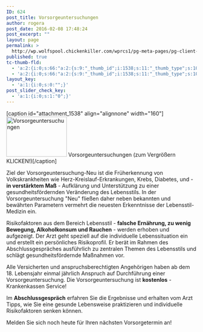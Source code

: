 ```yaml
---
ID: 624
post_title: Vorsorgeuntersuchungen
author: rogera
post_date: 2016-02-08 17:48:24
post_excerpt: ""
layout: page
permalink: >
  http://wp.wolfspool.chickenkiller.com/wprcs1/pg-meta-pages/pg-client-pages-rmz/kassenleistungen/spezielle-untersuchungen/vorsorgeuntersuchungen/
published: true
tc-thumb-fld:
  - 'a:2:{i:0;s:66:"a:2:{s:9:"_thumb_id";i:1538;s:11:"_thumb_type";s:10:"attachment";}";i:1;s:66:"a:2:{s:9:"_thumb_id";i:1538;s:11:"_thumb_type";s:10:"attachment";}";}'
  - 'a:2:{i:0;s:66:"a:2:{s:9:"_thumb_id";i:1538;s:11:"_thumb_type";s:10:"attachment";}";i:1;s:66:"a:2:{s:9:"_thumb_id";i:1538;s:11:"_thumb_type";s:10:"attachment";}";}'
layout_key:
  - 'a:1:{i:0;s:0:"";}'
post_slider_check_key:
  - 'a:1:{i:0;s:1:"0";}'
---
```

[caption id="attachment_1538" align="alignnone" width="160"]<a href="http://wp.wolfspool.chickenkiller.com/wpasecms/wp-content/uploads/2016/04/vun.jpg"><img class="wp-image-1538" src="http://wp.wolfspool.chickenkiller.com/wpasecms/wp-content/uploads/2016/04/vun.jpg" alt="Vorsorgeuntersuchungen" width="160" height="106" /></a> Vorsorgeuntersuchungen (zum Vergrößern KLICKEN!)[/caption]

Ziel der Vorsorgeuntersuchung-Neu ist die Früherkennung von Volkskrankheiten wie Herz-Kreislauf-Erkrankungen, Krebs, Diabetes, und - <strong>in verstärktem Maß</strong> - Aufklärung und Unterstützung zu einer gesundheitsfördernden Veränderung des Lebensstils. In der Vorsorgeuntersuchung "Neu" fließen daher neben bekannten und bewährten Parametern vermehrt die neuesten Erkenntnisse der Lebensstil-Medizin ein.

Risikofaktoren aus dem Bereich Lebensstil - <strong>falsche Ernährung, zu wenig Bewegung, Alkoholkonsum und Rauchen</strong> - werden erhoben und aufgezeigt. Der Arzt geht speziell auf die individuelle Lebenssituation ein und erstellt ein persönliches Risikoprofil. Er berät im Rahmen des Abschlussgespräches ausführlich zu zentralen Themen des Lebensstils und schlägt gesundheitsfördernde Maßnahmen vor.

Alle Versicherten und anspruchsberechtigten Angehörigen haben ab dem 18. Lebensjahr einmal jährlich Anspruch auf Durchführung einer Vorsorgeuntersuchung. Die Vorsorgeuntersuchung ist <strong>kostenlos</strong> - Krankenkassen Service!

Im <b>Abschlussgespräch</b> erfahren Sie die Ergebnisse und erhalten vom Arzt Tipps, wie Sie eine gesunde Lebensweise praktizieren und individuelle Risikofaktoren senken können.

Melden Sie sich noch heute für Ihren nächsten Vorsorgetermin an!